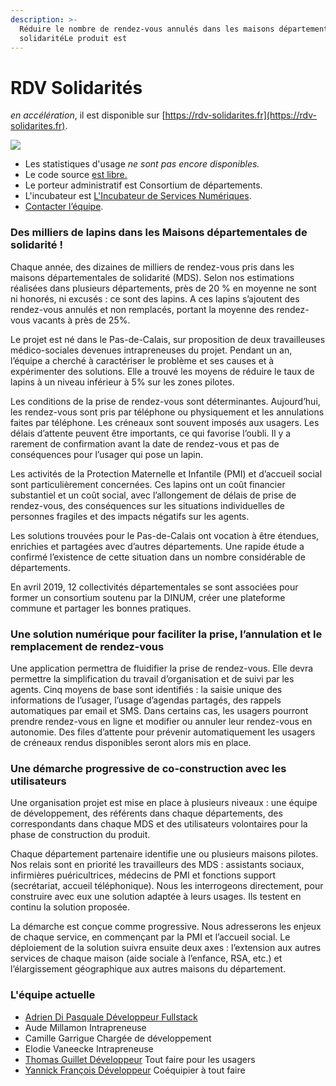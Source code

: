 ```yaml
---
description: >-
  Réduire le nombre de rendez-vous annulés dans les maisons départementales de
  solidaritéLe produit est
---
```


# RDV Solidarités

_en accélération_, il est disponible sur [https://rdv-solidarites.fr](https://rdv-solidarites.fr).

 ![](https://d33wubrfki0l68.cloudfront.net/ee19ce5a0c382ea0733d2766546f4d46db465e41/aa0d3/img/startups/lapins.png)

*  Les statistiques d'usage _ne sont pas encore disponibles._
*  Le code source [est libre.](https://github.com/betagouv/rdv-solidarites.fr)
*  Le porteur administratif est Consortium de départements.
* L'incubateur est [L'Incubateur de Services Numériques](https://beta.gouv.fr/approche/incubateurs/dinum.html).
*  [Contacter l’équipe](mailto:contact@rdv-solidarites.fr?subject=RDV%20Solidarit%C3%A9s%20%28anciennement%20Lapins%29%20sur%20beta.gouv.fr).

### Des milliers de lapins dans les Maisons départementales de solidarité ! <a id="des-milliers-de-lapins-dans-les-maisons-d&#xE9;partementales-de-solidarit&#xE9;-"></a>

Chaque année, des dizaines de milliers de rendez-vous pris dans les maisons départementales de solidarité \(MDS\). Selon nos estimations réalisées dans plusieurs départements, près de 20 % en moyenne ne sont ni honorés, ni excusés : ce sont des lapins. A ces lapins s’ajoutent des rendez-vous annulés et non remplacés, portant la moyenne des rendez-vous vacants à près de 25%.

Le projet est né dans le Pas-de-Calais, sur proposition de deux travailleuses médico-sociales devenues intrapreneuses du projet. Pendant un an, l’équipe a cherché à caractériser le problème et ses causes et à expérimenter des solutions. Elle a trouvé les moyens de réduire le taux de lapins à un niveau inférieur à 5% sur les zones pilotes.

Les conditions de la prise de rendez-vous sont déterminantes. Aujourd’hui, les rendez-vous sont pris par téléphone ou physiquement et les annulations faites par téléphone. Les créneaux sont souvent imposés aux usagers. Les délais d’attente peuvent être importants, ce qui favorise l’oubli. Il y a rarement de confirmation avant la date de rendez-vous et pas de conséquences pour l’usager qui pose un lapin.

Les activités de la Protection Maternelle et Infantile \(PMI\) et d’accueil social sont particulièrement concernées. Ces lapins ont un coût financier substantiel et un coût social, avec l’allongement de délais de prise de rendez-vous, des conséquences sur les situations individuelles de personnes fragiles et des impacts négatifs sur les agents.

Les solutions trouvées pour le Pas-de-Calais ont vocation à être étendues, enrichies et partagées avec d’autres départements. Une rapide étude a confirmé l’existence de cette situation dans un nombre considérable de départements.

En avril 2019, 12 collectivités départementales se sont associées pour former un consortium soutenu par la DINUM, créer une plateforme commune et partager les bonnes pratiques.

### Une solution numérique pour faciliter la prise, l’annulation et le remplacement de rendez-vous <a id="une-solution-num&#xE9;rique-pour-faciliter-la-prise-lannulation-et-le-remplacement-de-rendez-vous"></a>

Une application permettra de fluidifier la prise de rendez-vous. Elle devra permettre la simplification du travail d’organisation et de suivi par les agents. Cinq moyens de base sont identifiés : la saisie unique des informations de l’usager, l’usage d’agendas partagés, des rappels automatiques par email et SMS. Dans certains cas, les usagers pourront prendre rendez-vous en ligne et modifier ou annuler leur rendez-vous en autonomie. Des files d’attente pour prévenir automatiquement les usagers de créneaux rendus disponibles seront alors mis en place.

### Une démarche progressive de co-construction avec les utilisateurs <a id="une-d&#xE9;marche-progressive-de-co-construction-avec-les-utilisateurs"></a>

Une organisation projet est mise en place à plusieurs niveaux : une équipe de développement, des référents dans chaque départements, des correspondants dans chaque MDS et des utilisateurs volontaires pour la phase de construction du produit.

Chaque département partenaire identifie une ou plusieurs maisons pilotes. Nos relais sont en priorité les travailleurs des MDS : assistants sociaux, infirmières puéricultrices, médecins de PMI et fonctions support \(secrétariat, accueil téléphonique\). Nous les interrogeons directement, pour construire avec eux une solution adaptée à leurs usages. Ils testent en continu la solution proposée.

La démarche est conçue comme progressive. Nous adresserons les enjeux de chaque service, en commençant par la PMI et l’accueil social. Le déploiement de la solution suivra ensuite deux axes : l’extension aux autres services de chaque maison \(aide sociale à l’enfance, RSA, etc.\) et l’élargissement géographique aux autres maisons du département.

### L'équipe actuelle

* [Adrien Di Pasquale Développeur Fullstack](https://adrien.dipasquale.fr)
* Aude Millamon Intrapreneuse
* Camille Garrigue  Chargée de développement
* Elodie Vaneecke Intrapreneuse
* [Thomas Guillet Développeur](https://palya.fr/) Tout faire pour les usagers
* [Yannick François Développeur](https://elsif.fr) Coéquipier à tout faire







